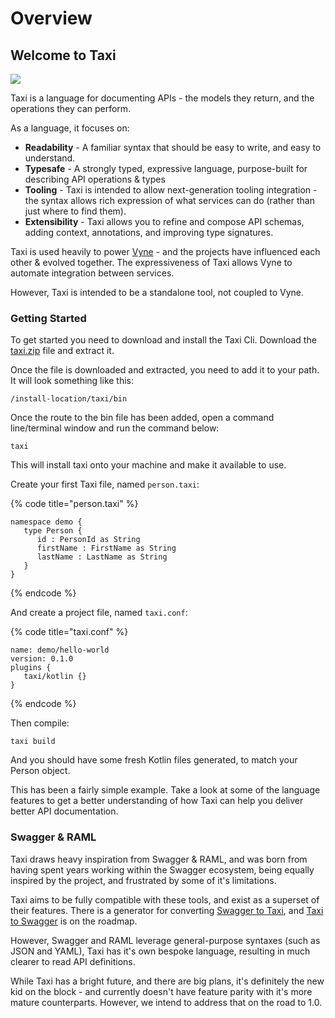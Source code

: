 # Overview

## Welcome to Taxi

![](https://img.shields.io/bintray/v/taxi-lang/releases/parent?label=Taxi&style=for-the-badge)

Taxi is a language for documenting APIs - the models they return, and the operations they can perform.

As a language, it focuses on:

* **Readability**  - A familiar syntax that should be easy to write, and easy to understand.
* **Typesafe** - A strongly typed, expressive language, purpose-built for describing API operations & types
* **Tooling** - Taxi is intended to allow next-generation tooling integration - the syntax allows rich expression of what services can do \(rather than just where to find them\).
* **Extensibility** - Taxi allows you to refine and compose API schemas, adding context, annotations, and improving type signatures. 

Taxi is used heavily to power [Vyne](https://vyne.co) - and the projects have influenced each other & evolved together.    The expressiveness of Taxi allows Vyne to automate integration between services.

However, Taxi is intended to be a standalone tool, not coupled to Vyne.

### Getting Started

To get started you need to download and install the Taxi Cli. Download the [taxi.zip](https://gitlab.com/taxi-lang/taxi-lang/-/jobs/artifacts/master/raw/taxi-cli/target/taxi-cli.zip?job=publish-release) file and extract it.

Once the file is downloaded and extracted, you need to add it to your path. It will look something like this:

```text
/install-location/taxi/bin
```

Once the route to the bin file has been added, open a command line/terminal window and run the command below:

```shell
taxi
```

This will install taxi onto your machine and make it available to use.

Create your first Taxi file, named `person.taxi`:

{% code title="person.taxi" %}
```text
namespace demo {
   type Person {
      id : PersonId as String
      firstName : FirstName as String
      lastName : LastName as String
   }
}
```
{% endcode %}

And create a project file, named `taxi.conf`:

{% code title="taxi.conf" %}
```text
name: demo/hello-world
version: 0.1.0
plugins {
   taxi/kotlin {}
}
```
{% endcode %}

Then compile:

```text
taxi build
```

And you should have some fresh Kotlin files generated, to match your Person object.

This has been a fairly simple example.  Take a look at some of the language features to get a better understanding of how Taxi can help you deliver better API documentation.

### Swagger & RAML

Taxi draws heavy inspiration from Swagger & RAML, and was born from having spent years working within the Swagger ecosystem, being equally inspired by the project, and frustrated by some of it's limitations.

Taxi aims to be fully compatible with these tools, and exist as a superset of their features.  There is a generator for converting [Swagger to Taxi](https://gitlab.com/taxi-lang/taxi-lang/tree/master/swagger2taxi), and [Taxi to Swagger](https://gitlab.com/taxi-lang/taxi-lang/issues/10) is on the roadmap.

However, Swagger and RAML leverage general-purpose syntaxes \(such as JSON and YAML\), Taxi has it's own bespoke language, resulting in much clearer to read API definitions.

While Taxi has a bright future, and there are big plans, it's definitely the new kid on the block - and currently doesn't have feature parity with it's more mature counterparts.  However, we intend to address that on the road to 1.0.

